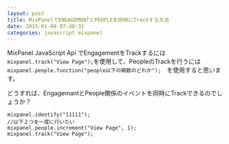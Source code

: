 ```yaml
---
layout: post
title: MixPanelでENGAGEMENTとPEOPLEを同時にTrackする方法
date: 2015-01-08 07:40:31
categories: javascript mixpanel
---
```

<p>MixPanel JavaScript Api でEngagementをTrackするには　<code>mixpanel.track("View Page");</code>を使用して、PeopleのTrackを行うには <code>mixpanel.people.function("people以下の関数のどれか");</code>　を使用すると思います。</p>

<p>どうすれば、EngagemantとPeople関係のイベントを同時にTrackできるのでしょうか？</p>

```
mixpanel.identify("11111");
//以下２つを一度に行いたい
mixpanel.people.increment("View Page", 1);
mixpanel.track("View Page");
```

